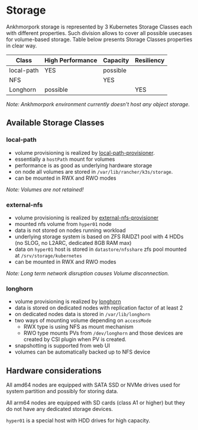 # Storage

Ankhmorpork storage is represented by 3 Kubernetes Storage Classes each with different properties. Such division allows to cover all possible usecases for volume-based storage. Table below presents Storage Classes properties in clear way.

Class      | High Performance | Capacity  | Resiliency
-----------|------------------|-----------|-----------
local-path | YES              | possible  |
NFS        |                  |   YES     |
Longhorn   | possible         |           |  YES

_Note: Ankhmorpork environment currently doesn't host any object storage._

## Available Storage Classes

### local-path

- volume provisioning is realized by [local-path-provisioner](https://github.com/rancher/local-path-provisioner).
- essentially a `hostPath` mount for volumes
- performance is as good as underlying hardware storage
- on node all volumes are stored in `/var/lib/rancher/k3s/storage`.
- can be mounted in RWX and RWO modes

_Note: Volumes are not retained!_

### external-nfs

- volume provisioning is realized by [external-nfs-provisioner](https://github.com/kubernetes-sigs/nfs-subdir-external-provisioner)
- mounted nfs volume from `hyper01` node
- data is not stored on nodes running workload
- underlying storage system is based on ZFS RAIDZ1 pool with 4 HDDs (no SLOG, no L2ARC, dedicated 8GB RAM max)
- data on `hyper01` host is stored in `datastore/nfsshare` zfs pool mounted at `/srv/storage/kubernetes`
- can be mounted in RWX and RWO modes

_Note: Long term network disruption causes Volume disconnection._

### longhorn

- volume provisioning is realized by [longhorn](https://longhorn.io/)
- data is stored on dedicated nodes with replication factor of at least 2
- on dedicated nodes data is stored in `/var/lib/longhorn`
- two ways of mounting volume depending on `accessMode`
  - RWX type is using NFS as mount mechanism
  - RWO type mounts PVs from `/dev/longhorn` and those devices are created by CSI plugin when PV is created.
- snapshotting is supported from web UI
- volumes can be automatically backed up to NFS device

## Hardware considerations

All amd64 nodes are equipped with SATA SSD or NVMe drives used for system partition and possibly for storing data.

All arm64 nodes are equipped with SD cards (class A1 or higher) but they do not have any dedicated storage devices.

`hyper01` is a special host with HDD drives for high capacity.
